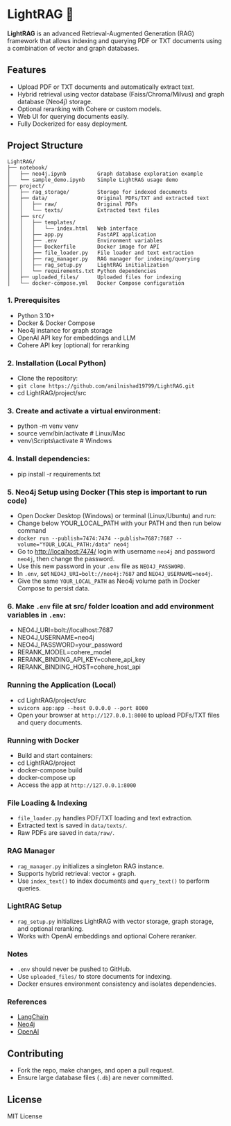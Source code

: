 # LightRAG 🚀

**LightRAG** is an advanced Retrieval-Augmented Generation (RAG) framework that allows indexing and querying PDF or TXT documents using a combination of vector and graph databases.

## Features
- Upload PDF or TXT documents and automatically extract text.
- Hybrid retrieval using vector database (Faiss/Chroma/Milvus) and graph database (Neo4j) storage.
- Optional reranking with Cohere or custom models.
- Web UI for querying documents easily.
- Fully Dockerized for easy deployment.

## Project Structure
```
LightRAG/
├── notebook/
│   ├── neo4j.ipynb          Graph database exploration example
│   └── sample_demo.ipynb    Simple LightRAG usage demo
├── project/
│   ├── rag_storage/         Storage for indexed documents
│   ├── data/                Original PDFs/TXT and extracted text
│   │   ├── raw/             Original PDFs
│   │   └── texts/           Extracted text files
│   ├── src/
│   │   ├── templates/
│   │   │   └── index.html   Web interface
│   │   ├── app.py           FastAPI application
│   │   ├── .env             Environment variables
│   │   ├── Dockerfile       Docker image for API
│   │   ├── file_loader.py   File loader and text extraction
│   │   ├── rag_manager.py   RAG manager for indexing/querying
│   │   ├── rag_setup.py     LightRAG initialization
│   │   └── requirements.txt Python dependencies
│   ├── uploaded_files/      Uploaded files for indexing
│   └── docker-compose.yml   Docker Compose configuration
```

### 1. Prerequisites
- Python 3.10+
- Docker & Docker Compose 
- Neo4j instance for graph storage
- OpenAI API key for embeddings and LLM
- Cohere API key (optional) for reranking

### 2. Installation (Local Python)
- Clone the repository:
- ```git clone https://github.com/anilnishad19799/LightRAG.git```
- cd LightRAG/project/src

### 3. Create and activate a virtual environment:
- python -m venv venv
- source venv/bin/activate   # Linux/Mac
- venv\Scripts\activate      # Windows

### 4. Install dependencies:
- pip install -r requirements.txt

### 5. Neo4j Setup using Docker (This step is important to run code)
- Open Docker Desktop (Windows) or terminal (Linux/Ubuntu) and run:
- Change below YOUR_LOCAL_PATH with your PATH and then run below command 
- `docker run --publish=7474:7474 --publish=7687:7687 --volume="YOUR_LOCAL_PATH:/data" neo4j`
- Go to [http://localhost:7474/](http://localhost:7474/) login with username `neo4j` and password `neo4j`, then change the password.  
- Use this new password in your `.env` file as `NEO4J_PASSWORD`.  
- In `.env`, set `NEO4J_URI=bolt://neo4j:7687` and `NEO4J_USERNAME=neo4j`.  
- Give the same `YOUR_LOCAL_PATH` as Neo4j volume path in Docker Compose to persist data.  

   
### 6. Make `.env` file at src/ folder lcoation and add environment variables in `.env`:
- NEO4J_URI=bolt://localhost:7687
- NEO4J_USERNAME=neo4j
- NEO4J_PASSWORD=your_password
- RERANK_MODEL=cohere_model
- RERANK_BINDING_API_KEY=cohere_api_key
- RERANK_BINDING_HOST=cohere_host_api

### Running the Application (Local) 
- cd LightRAG/project/src
- ```uvicorn app:app --host 0.0.0.0 --port 8000```
- Open your browser at ```http://127.0.0.1:8000``` to upload PDFs/TXT files and query documents.

### Running with Docker
- Build and start containers:
- cd LightRAG/project
- docker-compose build
- docker-compose up
- Access the app at ```http://127.0.0.1:8000```

### File Loading & Indexing
- `file_loader.py` handles PDF/TXT loading and text extraction.
- Extracted text is saved in `data/texts/`.
- Raw PDFs are saved in `data/raw/`.

### RAG Manager
- `rag_manager.py` initializes a singleton RAG instance.
- Supports hybrid retrieval: vector + graph.
- Use `index_text()` to index documents and `query_text()` to perform queries.

### LightRAG Setup
- `rag_setup.py` initializes LightRAG with vector storage, graph storage, and optional reranking.
- Works with OpenAI embeddings and optional Cohere reranker.

### Notes
- `.env` should never be pushed to GitHub.
- Use `uploaded_files/` to store documents for indexing.
- Docker ensures environment consistency and isolates dependencies.

### References
- [LangChain](https://www.langchain.com/)
- [Neo4j](https://neo4j.com/)
- [OpenAI](https://openai.com/)

## Contributing
- Fork the repo, make changes, and open a pull request.
- Ensure large database files (`.db`) are never committed.

## License
MIT License
